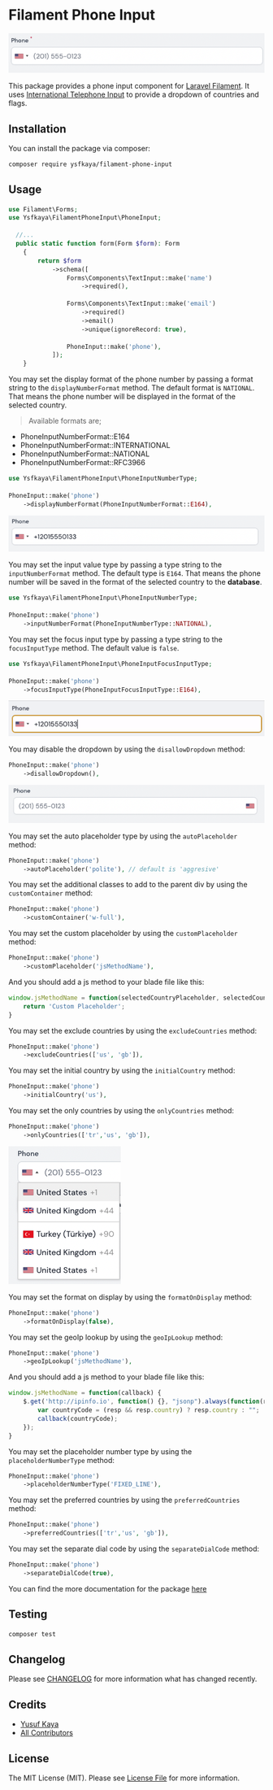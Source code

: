 # Filament Phone Input

![Filament Phone Input](screenshots/input.png "Filament Phone Input")

This package provides a phone input component for [Laravel Filament](https://filamentadmin.com/). It uses [International Telephone Input](https://github.com/jackocnr/intl-tel-input) to provide a dropdown of countries and flags.

## Installation

You can install the package via composer:

```bash
composer require ysfkaya/filament-phone-input
```

## Usage

```php
use Filament\Forms;
use Ysfkaya\FilamentPhoneInput\PhoneInput;

  //...
  public static function form(Form $form): Form
    {
        return $form
            ->schema([
                Forms\Components\TextInput::make('name')
                    ->required(),

                Forms\Components\TextInput::make('email')
                    ->required()
                    ->email()
                    ->unique(ignoreRecord: true),

                PhoneInput::make('phone'),
            ]);
    }
```

You may set the display format of the phone number by passing a format string to the `displayNumberFormat` method. The default format is `NATIONAL`. That means the phone number will be displayed in the format of the selected country.

> Available formats are; 

- PhoneInputNumberFormat::E164
- PhoneInputNumberFormat::INTERNATIONAL
- PhoneInputNumberFormat::NATIONAL
- PhoneInputNumberFormat::RFC3966

```php
use Ysfkaya\FilamentPhoneInput\PhoneInputNumberType;

PhoneInput::make('phone')
    ->displayNumberFormat(PhoneInputNumberFormat::E164),
```

![Filament Phone Input](screenshots/display-number-format.png "Filament Phone Input")

You may set the input value type by passing a type string to the `inputNumberFormat` method. The default type is `E164`. That means the phone number will be saved in the format of the selected country to the **database**.

```php
use Ysfkaya\FilamentPhoneInput\PhoneInputNumberType;

PhoneInput::make('phone')
    ->inputNumberFormat(PhoneInputNumberType::NATIONAL),
```

You may set the focus input type by passing a type string to the `focusInputType` method. The default value is `false`.

```php
use Ysfkaya\FilamentPhoneInput\PhoneInputFocusInputType;

PhoneInput::make('phone')
    ->focusInputType(PhoneInputFocusInputType::E164),
```

![Filament Phone Input](screenshots/focus-input-type.gif "Filament Phone Input")

You may disable the dropdown by using the `disallowDropdown` method:

```php
PhoneInput::make('phone')
    ->disallowDropdown(),
```

![Disallowed Phone Ipnut](screenshots/disallowed-dropdown.png "Disallowed Phone Ipnut")

You may set the auto placeholder type by using the `autoPlaceholder` method:

```php
PhoneInput::make('phone')
    ->autoPlaceholder('polite'), // default is 'aggresive'
```

You may set the additional classes to add to the parent div by using the `customContainer` method:

```php
PhoneInput::make('phone')
    ->customContainer('w-full'),
```

You may set the custom placeholder by using the `customPlaceholder` method:

```php
PhoneInput::make('phone')
    ->customPlaceholder('jsMethodName'),
```

And you should add a js method to your blade file like this:

```js
window.jsMethodName = function(selectedCountryPlaceholder, selectedCountryData) {
    return 'Custom Placeholder';
}
```

You may set the exclude countries by using the `excludeCountries` method:

```php
PhoneInput::make('phone')
    ->excludeCountries(['us', 'gb']),
```

You may set the initial country by using the `initialCountry` method:

```php
PhoneInput::make('phone')
    ->initialCountry('us'),
```

You may set the only countries by using the `onlyCountries` method:

```php
PhoneInput::make('phone')
    ->onlyCountries(['tr','us', 'gb']),
```

![Only Countries Phone Ipnut](screenshots/only-countries.png "Only Countries Phone Ipnut")

You may set the format on display by using the `formatOnDisplay` method:

```php
PhoneInput::make('phone')
    ->formatOnDisplay(false),
```

You may set the geoIp lookup by using the `geoIpLookup` method:

```php
PhoneInput::make('phone')
    ->geoIpLookup('jsMethodName'),
```

And you should add a js method to your blade file like this:

```js
window.jsMethodName = function(callback) {
    $.get('http://ipinfo.io', function() {}, "jsonp").always(function(resp) {
        var countryCode = (resp && resp.country) ? resp.country : "";
        callback(countryCode);
    });
}
```

You may set the placeholder number type by using the `placeholderNumberType` method:

```php
PhoneInput::make('phone')
    ->placeholderNumberType('FIXED_LINE'),
```

You may set the preferred countries by using the `preferredCountries` method:

```php
PhoneInput::make('phone')
    ->preferredCountries(['tr','us', 'gb']),
```

You may set the separate dial code by using the `separateDialCode` method:

```php
PhoneInput::make('phone')
    ->separateDialCode(true),
```

You can find the more documentation for the package [here](https://intl-tel-input.com/)


<a name="testing"></a>

## Testing

```bash
composer test
```

<a name="changelog"></a>

## Changelog

Please see [CHANGELOG](CHANGELOG.md) for more information what has changed recently.

<a name="credits"></a>

## Credits

-   [Yusuf Kaya](https://github.com/ysfkaya)
-   [All Contributors](../../contributors)

<a name="license"></a>

## License

The MIT License (MIT). Please see [License File](LICENSE.md) for more information.
